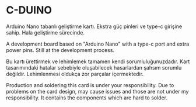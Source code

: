 # C-DUINO
Arduino Nano tabanlı geliştirme kartı. Ekstra güç pinleri ve type-c girişine sahip. Hala geliştirme sürecinde.  

A development board based on "Arduino Nano" with a type-c port and extra power pins. Still at the development process.

Bu kartı ürettirmek ve lehimlemek tamamen kendi sorumluluğunuzdadır. 
Kart tasarımındaki hatalar sebebiyle oluşabilecek hasarlardan şahsım sorumlu değildir.
Lehimlenmesi oldukça zor parçalar içermektedir. 

Production and soldering this card is under your responsibility. 
Due to problems on the card design, may cause issues and those are not under my responsibility.
It contains the components which are hard to solder. 

